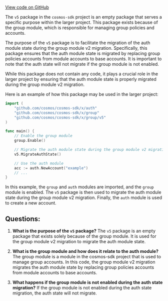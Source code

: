 [View code on GitHub](https://github.com/cosmos/cosmos-sdk/blob/main/x/auth/migrations/v5/doc.go)

The `v5` package in the `cosmos-sdk` project is an empty package that serves a specific purpose within the larger project. This package exists because of the group module, which is responsible for managing group policies and accounts. 

The purpose of the `v5` package is to facilitate the migration of the auth module state during the group module v2 migration. Specifically, this package ensures that the auth module state is migrated by replacing group policies accounts from module accounts to base accounts. It is important to note that the auth state will not migrate if the group module is not enabled. 

While this package does not contain any code, it plays a crucial role in the larger project by ensuring that the auth module state is properly migrated during the group module v2 migration. 

Here is an example of how this package may be used in the larger project:

```go
import (
    "github.com/cosmos/cosmos-sdk/x/auth"
    "github.com/cosmos/cosmos-sdk/x/group"
    "github.com/cosmos/cosmos-sdk/x/group/v5"
)

func main() {
    // Enable the group module
    group.Enable()

    // Migrate the auth module state during the group module v2 migration
    v5.MigrateAuthState()

    // Use the auth module
    acc := auth.NewAccount("example")
    // ...
}
```

In this example, the `group` and `auth` modules are imported, and the `group` module is enabled. The `v5` package is then used to migrate the auth module state during the group module v2 migration. Finally, the `auth` module is used to create a new account.
## Questions: 
 1. **What is the purpose of the `v5` package?** 
The `v5` package is an empty package that exists solely because of the group module. It is used for the group module v2 migration to migrate the auth module state.

2. **What is the group module and how does it relate to the auth module?** 
The group module is a module in the cosmos-sdk project that is used to manage group accounts. In this code, the group module v2 migration migrates the auth module state by replacing group policies accounts from module accounts to base accounts.

3. **What happens if the group module is not enabled during the auth state migration?** 
If the group module is not enabled during the auth state migration, the auth state will not migrate.
